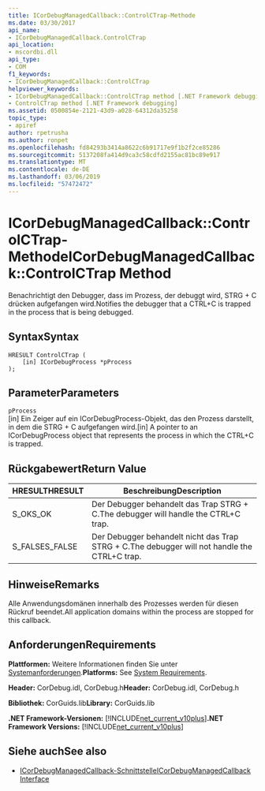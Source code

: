 ```yaml
---
title: ICorDebugManagedCallback::ControlCTrap-Methode
ms.date: 03/30/2017
api_name:
- ICorDebugManagedCallback.ControlCTrap
api_location:
- mscordbi.dll
api_type:
- COM
f1_keywords:
- ICorDebugManagedCallback::ControlCTrap
helpviewer_keywords:
- ICorDebugManagedCallback::ControlCTrap method [.NET Framework debugging]
- ControlCTrap method [.NET Framework debugging]
ms.assetid: 0500854e-2121-43d9-a028-64312da35258
topic_type:
- apiref
author: rpetrusha
ms.author: ronpet
ms.openlocfilehash: fd84293b3414a8622c6b91717e9f1b2f2ce85286
ms.sourcegitcommit: 5137208fa414d9ca3c58cdfd2155ac81bc89e917
ms.translationtype: MT
ms.contentlocale: de-DE
ms.lasthandoff: 03/06/2019
ms.locfileid: "57472472"
---
```

# <a name="icordebugmanagedcallbackcontrolctrap-method"></a><span data-ttu-id="c608a-102">ICorDebugManagedCallback::ControlCTrap-Methode</span><span class="sxs-lookup"><span data-stu-id="c608a-102">ICorDebugManagedCallback::ControlCTrap Method</span></span>
<span data-ttu-id="c608a-103">Benachrichtigt den Debugger, dass im Prozess, der debuggt wird, STRG + C drücken aufgefangen wird.</span><span class="sxs-lookup"><span data-stu-id="c608a-103">Notifies the debugger that a CTRL+C is trapped in the process that is being debugged.</span></span>  
  
## <a name="syntax"></a><span data-ttu-id="c608a-104">Syntax</span><span class="sxs-lookup"><span data-stu-id="c608a-104">Syntax</span></span>  
  
```  
HRESULT ControlCTrap (  
    [in] ICorDebugProcess *pProcess  
);  
```  
  
## <a name="parameters"></a><span data-ttu-id="c608a-105">Parameter</span><span class="sxs-lookup"><span data-stu-id="c608a-105">Parameters</span></span>  
 `pProcess`  
 <span data-ttu-id="c608a-106">[in] Ein Zeiger auf ein ICorDebugProcess-Objekt, das den Prozess darstellt, in dem die STRG + C aufgefangen wird.</span><span class="sxs-lookup"><span data-stu-id="c608a-106">[in] A pointer to an ICorDebugProcess object that represents the process in which the CTRL+C is trapped.</span></span>  
  
## <a name="return-value"></a><span data-ttu-id="c608a-107">Rückgabewert</span><span class="sxs-lookup"><span data-stu-id="c608a-107">Return Value</span></span>  
  
|<span data-ttu-id="c608a-108">HRESULT</span><span class="sxs-lookup"><span data-stu-id="c608a-108">HRESULT</span></span>|<span data-ttu-id="c608a-109">Beschreibung</span><span class="sxs-lookup"><span data-stu-id="c608a-109">Description</span></span>|  
|-------------|-----------------|  
|<span data-ttu-id="c608a-110">S_OK</span><span class="sxs-lookup"><span data-stu-id="c608a-110">S_OK</span></span>|<span data-ttu-id="c608a-111">Der Debugger behandelt das Trap STRG + C.</span><span class="sxs-lookup"><span data-stu-id="c608a-111">The debugger will handle the CTRL+C trap.</span></span>|  
|<span data-ttu-id="c608a-112">S_FALSE</span><span class="sxs-lookup"><span data-stu-id="c608a-112">S_FALSE</span></span>|<span data-ttu-id="c608a-113">Der Debugger behandelt nicht das Trap STRG + C.</span><span class="sxs-lookup"><span data-stu-id="c608a-113">The debugger will not handle the CTRL+C trap.</span></span>|  
  
## <a name="remarks"></a><span data-ttu-id="c608a-114">Hinweise</span><span class="sxs-lookup"><span data-stu-id="c608a-114">Remarks</span></span>  
 <span data-ttu-id="c608a-115">Alle Anwendungsdomänen innerhalb des Prozesses werden für diesen Rückruf beendet.</span><span class="sxs-lookup"><span data-stu-id="c608a-115">All application domains within the process are stopped for this callback.</span></span>  
  
## <a name="requirements"></a><span data-ttu-id="c608a-116">Anforderungen</span><span class="sxs-lookup"><span data-stu-id="c608a-116">Requirements</span></span>  
 <span data-ttu-id="c608a-117">**Plattformen:** Weitere Informationen finden Sie unter [Systemanforderungen](../../../../docs/framework/get-started/system-requirements.md).</span><span class="sxs-lookup"><span data-stu-id="c608a-117">**Platforms:** See [System Requirements](../../../../docs/framework/get-started/system-requirements.md).</span></span>  
  
 <span data-ttu-id="c608a-118">**Header:** CorDebug.idl, CorDebug.h</span><span class="sxs-lookup"><span data-stu-id="c608a-118">**Header:** CorDebug.idl, CorDebug.h</span></span>  
  
 <span data-ttu-id="c608a-119">**Bibliothek:** CorGuids.lib</span><span class="sxs-lookup"><span data-stu-id="c608a-119">**Library:** CorGuids.lib</span></span>  
  
 <span data-ttu-id="c608a-120">**.NET Framework-Versionen:** [!INCLUDE[net_current_v10plus](../../../../includes/net-current-v10plus-md.md)]</span><span class="sxs-lookup"><span data-stu-id="c608a-120">**.NET Framework Versions:** [!INCLUDE[net_current_v10plus](../../../../includes/net-current-v10plus-md.md)]</span></span>  
  
## <a name="see-also"></a><span data-ttu-id="c608a-121">Siehe auch</span><span class="sxs-lookup"><span data-stu-id="c608a-121">See also</span></span>
- [<span data-ttu-id="c608a-122">ICorDebugManagedCallback-Schnittstelle</span><span class="sxs-lookup"><span data-stu-id="c608a-122">ICorDebugManagedCallback Interface</span></span>](../../../../docs/framework/unmanaged-api/debugging/icordebugmanagedcallback-interface.md)
